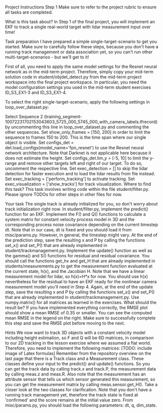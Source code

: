 Project Instructions Step 1
Make sure to refer to the project rubric to ensure all tasks are completed.

What is this task about?
In Step 1 of the final project, you will implement an EKF to track a single real-world target with lidar measurement input over time!

Task preparation
I have prepared a simple single-target-scenario to get you started. Make sure to carefully follow these steps, because you don't have a running track management or data association yet, so you can't run other multi-target-scenarios - but we'll get to it!

First of all, you need to apply the same model settings for the Resnet neural network as in the mid-term project. Therefore, simply copy your mid-term solution code in student/objdet_detect.py from the mid-term project workspace into the final project workspace. In particular, you need the model configuration settings you used in the mid-term student exercises ID_S3_EX1-3 and ID_S3_EX1-4.

To select the right single-target-scenario, apply the following settings in loop_over_dataset.py:

Select Sequence 2 (training_segment-10072231702153043603_5725_000_5745_000_with_camera_labels.tfrecord) by uncommenting this line in loop_over_dataset.py and commenting the other sequences.
Set show_only_frames = [150, 200] in order to limit the sequence to frames 150 to 200. This is the time span where our single object is visible.
Set configs_det = det.load_configs(model_name='fpn_resnet') to use the Resnet neural network architecture. Note that Darknet is not applicable here because it does not estimate the height.
Set configs_det.lim_y = [-5, 10] to limit the y-range and remove other targets left and right of our target. To do so, uncomment the respective line.
Set exec_detection = [] to skip the lidar detection for faster execution and to load the lidar results from file instead.
Set exec_tracking = ['perform_tracking'] to activate tracking.
Set exec_visualization = ['show_tracks'] for track visualization.
Where to find this task?
This task involves writing code within the file student/filter.py. Please ignore TODOs for other steps in other files for now.

Your task
The single track is already initialized for you, so don't worry about track initialization right now.
In student/filter.py, implement the predict() function for an EKF. Implement the F() and Q() functions to calculate a system matrix for constant velocity process model in 3D and the corresponding process noise covariance depending on the current timestep dt. Note that in our case, dt is fixed and you should load it from misc/params.py. However, in general, the timestep might vary. At the end of the prediction step, save the resulting x and P by calling the functions set_x() and set_P() that are already implemented in student/trackmanagement.py.
Implement the update() function as well as the gamma() and S() functions for residual and residual covariance. You should call the functions get_hx and get_H that are already implemented in students/measurements.py to get the measurement function evaluated at the current state, h(x), and the Jacobian H. Note that we have a linear measurement model for lidar, so h(x)=H*x for now. You should use h(x) nevertheless for the residual to have an EKF ready for the nonlinear camera measurement model you'll need in Step 4. Again, at the end of the update step, save the resulting x and P by calling the functions set_x() and set_P() that are already implemented in student/trackmanagement.py.
Use numpy.matrix() for all matrices as learned in the exercises.
What should the result be?
If you have implemented everything correctly, the RMSE plot should show a mean RMSE of 0.35 or smaller. You can see the computed mean RMSE in the legend on the right. Make sure to successfully complete this step and save the RMSE plot before moving to the next.

Hints
We now want to track 3D objects with a constant velocity model including height estimation, so F and Q will be 6D matrices, in comparison to our 2D tracking in the lesson exercise where we assumed a flat world. Therefore, you need to implement the following matrices: [TODO: include image of Latex formulas]
Remember from the repository overview on the last page that there is a Track class and a Measurement class. These classes define your input to the predict() and update() functions. So you can get the track data by calling track.x and track.P, the measurement data by calling meas.z and meas.R. Also note that the measurement has an attribute sensor that tells us which sensor generated this measurement, so you can get the measurement matrix by calling meas.sensor.get_H(). Take a closer look at the two classes for clarification.
Note that you don't have a running track management yet, therefore the track state is fixed at 'confirmed' and the score remains at the initial value zero.
From misc/params.py, you should load the following parameters: dt, q, dim_state.
